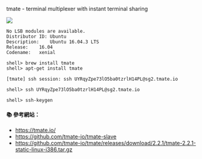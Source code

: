 tmate - terminal multiplexer with instant terminal sharing

![](https://tmate.io/img/arch.svg)

```
No LSB modules are available.
Distributor ID:	Ubuntu
Description:	Ubuntu 16.04.3 LTS
Release:	16.04
Codename:	xenial
```

```
shell> brew install tmate
shell> apt-get install tmate
```


```
[tmate] ssh session: ssh UYRqyZpe73lO5ba0tzrlH14PL@sg2.tmate.io
```
```
shell> ssh UYRqyZpe73lO5ba0tzrlH14PL@sg2.tmate.io
```

```
shell> ssh-keygen
```

#### :books: 參考網站：
- https://tmate.io/
- https://github.com/tmate-io/tmate-slave
- https://github.com/tmate-io/tmate/releases/download/2.2.1/tmate-2.2.1-static-linux-i386.tar.gz
